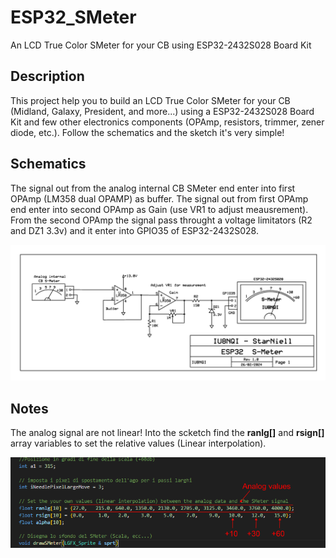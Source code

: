 # ESP32_SMeter
An LCD True Color SMeter for your CB using ESP32-2432S028 Board Kit

## Description
This project help you to build an LCD True Color SMeter for your CB (Midland, Galaxy, President, and more...) using a ESP32-2432S028 Board Kit and few other electronics components (OPAmp, resistors, trimmer, zener diode, etc.). Follow the schematics and the sketch it's very simple!

## Schematics
The signal out from the analog internal CB SMeter end enter into first OPAmp (LM358 dual OPAMP) as buffer. The signal out from first OPAmp end enter into second OPAmp as Gain (use VR1 to adjust meausrement). From the second OPAmp the signal pass throught a voltage limitators (R2 and DZ1 3.3v) and it enter into GPIO35 of ESP32-2432S028.

![alt text](https://github.com/StarNiell/ESP32_SMeter/blob/main/Schematics_ESP32_SMeter.jpg?raw=true)

## Notes
The analog signal are not linear! Into the scketch find the **ranlg[]** and **rsign[]** array variables to set the relative values (Linear interpolation).

![alt text](https://github.com/StarNiell/ESP32_SMeter/blob/main/Skecth_Notes.png?raw=true)
